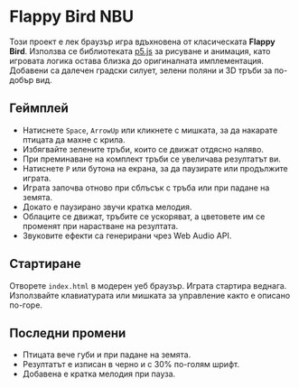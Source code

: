 # Flappy Bird NBU

Този проект е лек браузър игра вдъхновена от класическата **Flappy Bird**. Използва се библиотеката [p5.js](https://p5js.org/) за рисуване и анимация, като игровата логика остава близка до оригиналната имплементация. Добавени са далечен градски силует, зелени поляни и 3D тръби за по-добър вид.

## Геймплей

* Натиснете `Space`, `ArrowUp` или кликнете с мишката, за да накарате птицата да махне с крила.
* Избягвайте зелените тръби, които се движат отдясно наляво.
* При преминаване на комплект тръби се увеличава резултатът ви.
* Натиснете `P` или бутона на екрана, за да паузирате или продължите играта.
* Играта започва отново при сблъсък с тръба или при падане на земята.
* Докато е паузирано звучи кратка мелодия.
* Облаците се движат, тръбите се ускоряват, а цветовете им се променят при нарастване на резултата.
* Звуковите ефекти са генерирани чрез Web Audio API.

## Стартиране

Отворете `index.html` в модерен уеб браузър. Играта стартира веднага. Използвайте клавиатурата или мишката за управление както е описано по-горе.

## Последни промени

* Птицата вече губи и при падане на земята.
* Резултатът е изписан в черно и с 30% по-голям шрифт.
* Добавена е кратка мелодия при пауза.
